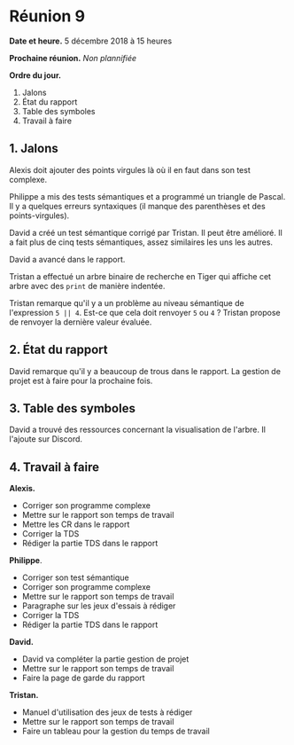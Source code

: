 # Réunion 9

**Date et heure.** 5 décembre 2018 à 15 heures

**Prochaine réunion.** *Non plannifiée*

**Ordre du jour.**

1. Jalons
2. État du rapport
3. Table des symboles
4. Travail à faire

## 1. Jalons

Alexis doit ajouter des points virgules là où il en faut dans son test complexe.

Philippe a mis des tests sémantiques et a programmé un triangle de Pascal. Il y a quelques erreurs syntaxiques (il manque des parenthèses et des points-virgules).

David a créé un test sémantique corrigé par Tristan. Il peut être amélioré. Il a fait plus de cinq tests sémantiques, assez similaires les uns les autres.

David a avancé dans le rapport.

Tristan a effectué un arbre binaire de recherche en Tiger qui affiche cet arbre avec des `print` de manière indentée.

Tristan remarque qu'il y a un problème au niveau sémantique de l'expression `5 || 4`. Est-ce que cela doit renvoyer `5` ou `4` ? Tristan propose de renvoyer la dernière valeur évaluée.

## 2. État du rapport

David remarque qu'il y a beaucoup de trous dans le rapport. La gestion de projet est à faire pour la prochaine fois.

## 3. Table des symboles

David a trouvé des ressources concernant la visualisation de l'arbre. Il l'ajoute sur Discord.

## 4. Travail à faire

**Alexis.**

- Corriger son programme complexe
- Mettre sur le rapport son temps de travail
- Mettre les CR dans le rapport
- Corriger la TDS
- Rédiger la partie TDS dans le rapport

**Philippe**.

- Corriger son test sémantique
- Corriger son programme complexe
- Mettre sur le rapport son temps de travail
- Paragraphe sur les jeux d'essais à rédiger
- Corriger la TDS
- Rédiger la partie TDS dans le rapport

**David.**

- David va compléter la partie gestion de projet
- Mettre sur le rapport son temps de travail
- Faire la page de garde du rapport

**Tristan.**

- Manuel d'utilisation des jeux de tests à rédiger
- Mettre sur le rapport son temps de travail
- Faire un tableau pour la gestion du temps de travail


